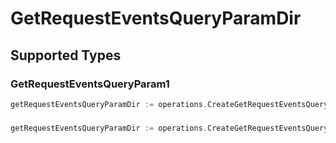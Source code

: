 # GetRequestEventsQueryParamDir


## Supported Types

### GetRequestEventsQueryParam1

```go
getRequestEventsQueryParamDir := operations.CreateGetRequestEventsQueryParamDirGetRequestEventsQueryParam1(operations.GetRequestEventsQueryParam1{/* values here */})
```

### 

```go
getRequestEventsQueryParamDir := operations.CreateGetRequestEventsQueryParamDirArrayOfgetRequestEventsQueryParamRequestEventsDir2([]operations.GetRequestEventsQueryParamRequestEventsDir2{/* values here */})
```

